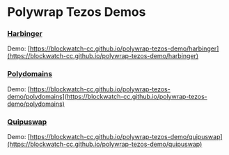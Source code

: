 # Polywrap Tezos Demos

### [Harbinger](./harbinger/)
Demo: [https://blockwatch-cc.github.io/polywrap-tezos-demo/harbinger](https://blockwatch-cc.github.io/polywrap-tezos-demo/harbinger)

### [Polydomains](./polydomains/)
Demo: [https://blockwatch-cc.github.io/polywrap-tezos-demo/polydomains](https://blockwatch-cc.github.io/polywrap-tezos-demo/polydomains)

### [Quipuswap](./quipuswap/)
Demo: [https://blockwatch-cc.github.io/polywrap-tezos-demo/quipuswap](https://blockwatch-cc.github.io/polywrap-tezos-demo/quipuswap)